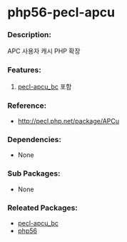# php56-pecl-apcu

### Description:
APC 사용자 캐시 PHP 확장

### Features:
1. [pecl-apcu_bc](http://pecl.php.net/package/apcu_bc) 포함

### Reference:
* http://pecl.php.net/package/APCu

### Dependencies:
* None

### Sub Packages:
* None

### Releated Packages:
* [pecl-apcu_bc](http://pecl.php.net/package/apcu_bc)
* [php56](pkg-addon-php56.md)